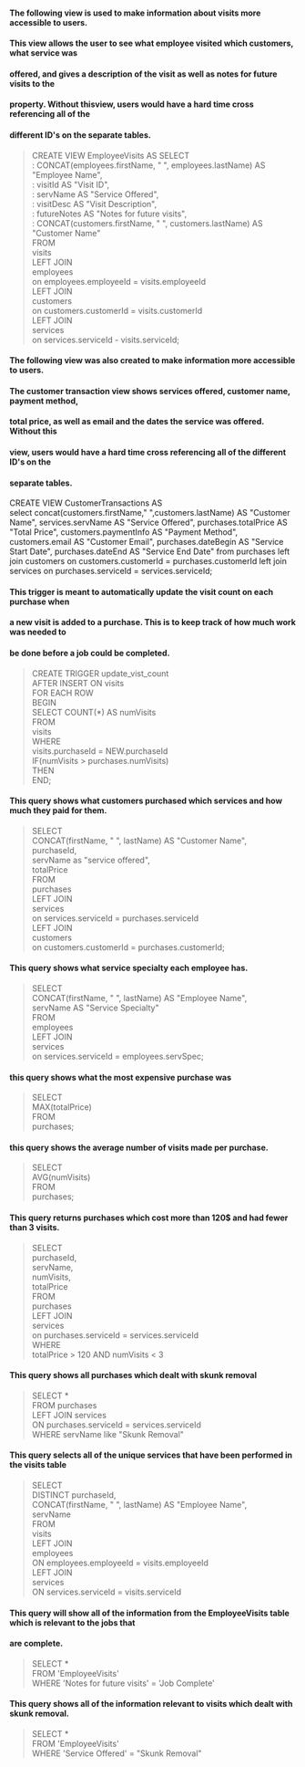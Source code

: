 

#### The following view is used to make information about visits more accessible to users.
#### This view allows the user to see what employee visited which customers, what service was
#### offered, and gives a description of the visit as well as notes for future visits to the
#### property. Without thisview, users would have a hard time cross referencing all of the 
#### different ID's on the separate tables.

>CREATE VIEW EmployeeVisits AS
>  SELECT  
>: CONCAT(employees.firstName, " ", employees.lastName) AS "Employee Name",  
>: visitId AS "Visit ID",  
>: servName AS "Service Offered",  
>: visitDesc AS "Visit Description",  
>: futureNotes AS "Notes for future visits",  
>: CONCAT(customers.firstName, " ", customers.lastName) AS "Customer Name"  
>  FROM  
>    visits  
>    LEFT JOIN  
>      employees  
>      on employees.employeeId = visits.employeeId  
>    LEFT JOIN   
>      customers  
>      on customers.customerId = visits.customerId  
>    LEFT JOIN  
>      services  
>      on services.serviceId - visits.serviceId;  

#### The following view was also created to make information more accessible to users.
#### The customer transaction view shows services offered, customer name, payment method,
#### total price, as well as email and the dates the service was offered. Without this
#### view, users would have a hard time cross referencing all of the different ID's on the
#### separate tables.

CREATE VIEW CustomerTransactions AS  
	select 
	concat(customers.firstName," ",customers.lastName) AS "Customer Name",
	services.servName AS "Service Offered",
	purchases.totalPrice AS "Total Price",
	customers.paymentInfo AS "Payment Method",
	customers.email AS "Customer Email",
	purchases.dateBegin AS "Service Start Date",
	purchases.dateEnd AS "Service End Date"
	from purchases
	left join customers 
		on customers.customerId = purchases.customerId 
	left join services
		on purchases.serviceId = services.serviceId;

#### This trigger is meant to automatically update the visit count on each purchase when
#### a new visit is added to a purchase. This is to keep track of how much work was needed to
#### be done before a job could be completed.

> CREATE TRIGGER update_vist_count  
>	    AFTER INSERT ON visits  
>    	FOR EACH ROW  
>        BEGIN  
>            SELECT COUNT(*) AS numVisits   
>                FROM  
>                   visits  
>                WHERE  
>                   visits.purchaseId = NEW.purchaseId  
>         	IF(numVisits > purchases.numVisits)  
>            THEN  
>    	 END;  



#### This query shows what customers purchased which services and how much they paid for them.

>   SELECT  
>	CONCAT(firstName, " ", lastName) AS "Customer Name",  
>    purchaseId,  
>    servName as "service offered",  
>    totalPrice  
>    FROM  
>    	purchases  
>    LEFT JOIN  
>    	services  
>        on services.serviceId = purchases.serviceId  
>    LEFT JOIN  
>    	customers  
>        on customers.customerId = purchases.customerId;	  


#### This query shows what service specialty each employee has.

> SELECT  
>	CONCAT(firstName, " ", lastName) AS "Employee Name",  
>    servName AS "Service Specialty"  
>    FROM  
>    	employees  
>    LEFT JOIN  
>    	services  
>        on services.serviceId = employees.servSpec;  


#### this query shows what the most expensive purchase was

> SELECT  
>	MAX(totalPrice)  
>    FROM  
>    	purchases;  

#### this query shows the average number of visits made per purchase.

> SELECT  
>	AVG(numVisits)  
>   FROM  
>	purchases;  

#### This query returns purchases which cost more than 120$ and had fewer than 3 visits.

>SELECT  
>	purchaseId,  
>    servName,  
>    numVisits,  
>    totalPrice  
>FROM  
>	purchases  
>LEFT JOIN  
>	services  
>   on purchases.serviceId = services.serviceId  
>WHERE  
>	totalPrice > 120 AND numVisits < 3  

#### This query shows all purchases which dealt with skunk removal

>SELECT *  
>FROM purchases  
>LEFT JOIN services  
>ON purchases.serviceId = services.serviceId  
>WHERE servName like "Skunk Removal"  


#### This query selects all of the unique services that have been performed in the visits table
>SELECT  
>	DISTINCT purchaseId,  
>   CONCAT(firstName, " ", lastName) AS "Employee Name",  
>    servName  
>FROM  
>	visits  
>LEFT JOIN  
>	employees  
>    ON employees.employeeId = visits.employeeId  
>LEFT JOIN  
>	services  
>    ON services.serviceId = visits.serviceId  



#### This query will show all of the information from the EmployeeVisits table which is relevant to the jobs that
#### are complete.

>SELECT *  
>FROM 'EmployeeVisits'  
>WHERE 'Notes for future visits' = 'Job Complete'  


#### This query shows all of the information relevant to visits which dealt with skunk removal.

>SELECT *  
>FROM 'EmployeeVisits'  
>WHERE 'Service Offered' = "Skunk Removal"  
 

	
